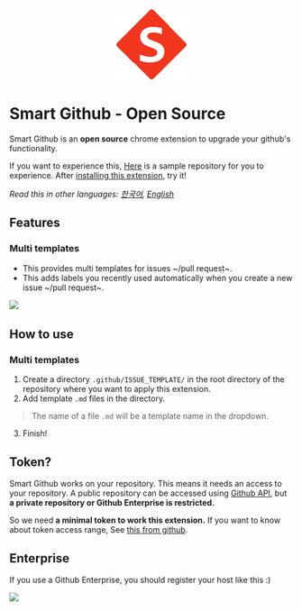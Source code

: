 <div align="center">
 <a href="https://github.com/ygnoh/smart-github">
  <img src="src/icons/logo128.png">
 </a>
</div>

# Smart Github - Open Source
Smart Github is an **open source** chrome extension to upgrade your github's functionality.

If you want to experience this, [Here](https://github.com/ygnoh/github-template-extension) is a sample repository for you to experience. After [installing this extension](https://chrome.google.com/webstore/detail/nhginomnegcmeelhmmaahlnlgjpdfgnc), try it!

*Read this in other languages: [한국어](README.md), [English](README.en.md)*

## Features
### Multi templates
  * This provides multi templates for issues ~/pull request~.
  * This adds labels you recently used automatically when you create a new issue ~/pull request~.

<img src="https://user-images.githubusercontent.com/13075245/38159156-9903fe90-34dd-11e8-865d-a9fee8315ff2.gif" width="800">

## How to use
### Multi templates
1. Create a directory `.github/ISSUE_TEMPLATE/` in the root directory of the repository where you want to apply this extension.
2. Add template `.md` files in the directory.
> The name of a file `.md` will be a template name in the dropdown.
3. Finish!

## Token?
Smart Github works on your repository. This means it needs an access to your repository. A public repository can be accessed using [Github API](https://developer.github.com/v3/), but **a private repository or Github Enterprise is restricted.**

So we need **a minimal token to work this extension.** If you want to know about token access range, See [this from github](https://developer.github.com/apps/building-oauth-apps/scopes-for-oauth-apps/).

## Enterprise
If you use a Github Enterprise, you should register your host like this :)

<img src="https://user-images.githubusercontent.com/13075245/38263740-d40272f8-37ab-11e8-935b-63f708fe2500.gif" width="400">
